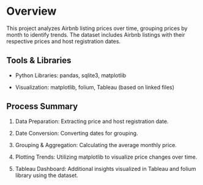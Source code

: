 # Overview

This project analyzes Airbnb listing prices over time, grouping prices by month to identify trends. The dataset includes Airbnb listings with their respective prices and host registration dates.

## Tools & Libraries

- Python Libraries: pandas, sqlite3, matplotlib

- Visualization: matplotlib, folium, Tableau (based on linked files)

## Process Summary

1. Data Preparation: Extracting price and host registration date.

2. Date Conversion: Converting dates for grouping.

3. Grouping & Aggregation: Calculating the average monthly price.

4. Plotting Trends: Utilizing matplotlib to visualize price changes over time.

5. Tableau Dashboard: Additional insights visualized in Tableau and folium library using the dataset.

